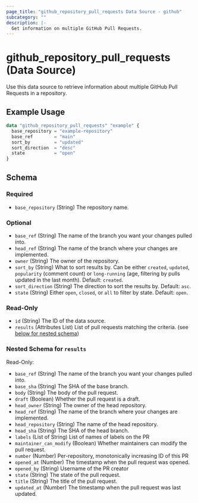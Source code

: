 ```yaml
---
page_title: "github_repository_pull_requests Data Source - github"
subcategory: ""
description: |-
  Get information on multiple GitHub Pull Requests.
---
```


# github_repository_pull_requests (Data Source)

Use this data source to retrieve information about multiple GitHub Pull Requests in a repository.

## Example Usage

```terraform
data "github_repository_pull_requests" "example" {
  base_repository = "example-repository"
  base_ref        = "main"
  sort_by         = "updated"
  sort_direction  = "desc"
  state           = "open"
}
```

<!-- schema generated by tfplugindocs -->
## Schema

### Required

- `base_repository` (String) The repository name.

### Optional

- `base_ref` (String) The name of the branch you want your changes pulled into.
- `head_ref` (String) The name of the branch where your changes are implemented.
- `owner` (String) The owner of the repository.
- `sort_by` (String) What to sort results by. Can be either `created`, `updated`, `popularity` (comment count) or `long-running` (age, filtering by pulls updated in the last month). Default: `created`.
- `sort_direction` (String) The direction to sort the results by. Default: `asc`.
- `state` (String) Either `open`, `closed`, or `all` to filter by state. Default: `open`.

### Read-Only

- `id` (String) The ID of the data source.
- `results` (Attributes List) List of pull requests matching the criteria. (see [below for nested schema](#nestedatt--results))

<a id="nestedatt--results"></a>
### Nested Schema for `results`

Read-Only:

- `base_ref` (String) The name of the branch you want your changes pulled into.
- `base_sha` (String) The SHA of the base branch.
- `body` (String) The body of the pull request.
- `draft` (Boolean) Whether the pull request is a draft.
- `head_owner` (String) The owner of the head repository.
- `head_ref` (String) The name of the branch where your changes are implemented.
- `head_repository` (String) The name of the head repository.
- `head_sha` (String) The SHA of the head branch.
- `labels` (List of String) List of names of labels on the PR
- `maintainer_can_modify` (Boolean) Whether maintainers can modify the pull request.
- `number` (Number) Per-repository, monotonically increasing ID of this PR
- `opened_at` (Number) The timestamp when the pull request was opened.
- `opened_by` (String) Username of the PR creator
- `state` (String) The state of the pull request.
- `title` (String) The title of the pull request.
- `updated_at` (Number) The timestamp when the pull request was last updated.

